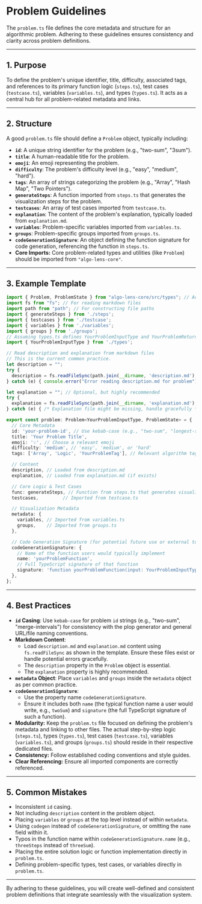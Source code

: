 # Problem Guidelines

The `problem.ts` file defines the core metadata and structure for an algorithmic problem. Adhering to these guidelines ensures consistency and clarity across problem definitions.

---

## 1. Purpose

To define the problem's unique identifier, title, difficulty, associated tags, and references to its primary function logic (`steps.ts`), test cases (`testcase.ts`), variables (`variables.ts`), and types (`types.ts`). It acts as a central hub for all problem-related metadata and links.

---

## 2. Structure

A good `problem.ts` file should define a `Problem` object, typically including:

-   **`id`**: A unique string identifier for the problem (e.g., "two-sum", "3sum").
-   **`title`**: A human-readable title for the problem.
-   **`emoji`**: An emoji representing the problem.
-   **`difficulty`**: The problem's difficulty level (e.g., "easy", "medium", "hard").
-   **`tags`**: An array of strings categorizing the problem (e.g., "Array", "Hash Map", "Two Pointers").
-   **`generateSteps`**: A function imported from `steps.ts` that generates the visualization steps for the problem.
-   **`testcases`**: An array of test cases imported from `testcase.ts`.
-   **`explanation`**: The content of the problem's explanation, typically loaded from `explanation.md`.
-   **`variables`**: Problem-specific variables imported from `variables.ts`.
-   **`groups`**: Problem-specific groups imported from `groups.ts`.
-   **`codeGenerationSignature`**: An object defining the function signature for code generation, referencing the function in `steps.ts`.
-   **Core Imports:** Core problem-related types and utilities (like `Problem`) should be imported from `"algo-lens-core"`.

---

## 3. Example Template

```ts
import { Problem, ProblemState } from "algo-lens-core/src/types"; // Adjusted import
import fs from "fs"; // For reading markdown files
import path from "path"; // For constructing file paths
import { generateSteps } from './steps';
import { testcases } from './testcase';
import { variables } from './variables';
import { groups } from './groups';
// Assuming types.ts defines YourProblemInputType and YourProblemReturnType
import { YourProblemInputType } from './types';

// Read description and explanation from markdown files
// This is the current common practice.
let description = "";
try {
  description = fs.readFileSync(path.join(__dirname, 'description.md'), 'utf-8');
} catch (e) { console.error("Error reading description.md for problem"); }

let explanation = ""; // Optional, but highly recommended
try {
  explanation = fs.readFileSync(path.join(__dirname, 'explanation.md'), 'utf-8');
} catch (e) { /* Explanation file might be missing, handle gracefully */ }

export const problem: Problem<YourProblemInputType, ProblemState> = {
  // Core Metadata
  id: 'your-problem-id', // Use kebab-case (e.g., "two-sum", "longest-substring")
  title: 'Your Problem Title',
  emoji: '💡', // Choose a relevant emoji
  difficulty: 'medium', // 'easy', 'medium', or 'hard'
  tags: ['Array', 'Logic', 'YourProblemTag'], // Relevant algorithm tags

  // Content
  description, // Loaded from description.md
  explanation, // Loaded from explanation.md (if exists)

  // Core Logic & Test Cases
  func: generateSteps, // Function from steps.ts that generates visualization steps
  testcases,         // Imported from testcase.ts

  // Visualization Metadata
  metadata: {
    variables, // Imported from variables.ts
    groups,    // Imported from groups.ts
  },

  // Code Generation Signature (for potential future use or external tools)
  codeGenerationSignature: {
    // Name of the function users would typically implement
    name: 'yourProblemFunction',
    // Full TypeScript signature of that function
    signature: 'function yourProblemFunction(input: YourProblemInputType): YourProblemReturnType',
  },
};
```

---

## 4. Best Practices

-   **`id` Casing**: Use `kebab-case` for problem `id` strings (e.g., "two-sum", "merge-intervals") for consistency with the plop generator and general URL/file naming conventions.
-   **Markdown Content**:
    -   Load `description.md` and `explanation.md` content using `fs.readFileSync` as shown in the template. Ensure these files exist or handle potential errors gracefully.
    -   The `description` property in the `Problem` object is essential.
    -   The `explanation` property is highly recommended.
-   **`metadata` Object**: Place `variables` and `groups` inside the `metadata` object as per common practice.
-   **`codeGenerationSignature`**:
    -   Use the property name `codeGenerationSignature`.
    -   Ensure it includes both `name` (the typical function name a user would write, e.g., `twoSum`) and `signature` (the full TypeScript signature of such a function).
-   **Modularity:** Keep the `problem.ts` file focused on defining the problem's metadata and linking to other files. The actual step-by-step logic (`steps.ts`), types (`types.ts`), test cases (`testcase.ts`), variables (`variables.ts`), and groups (`groups.ts`) should reside in their respective dedicated files.
-   **Consistency:** Follow established coding conventions and style guides.
-   **Clear Referencing:** Ensure all imported components are correctly referenced.

---

## 5. Common Mistakes

-   Inconsistent `id` casing.
-   Not including `description` content in the problem object.
-   Placing `variables` or `groups` at the top level instead of within `metadata`.
-   Using `codegen` instead of `codeGenerationSignature`, or omitting the `name` field within it.
-   Typos in the function name within `codeGenerationSignature.name` (e.g., `threeSteps` instead of `threeSum`).
-   Placing the entire solution logic or function implementation directly in `problem.ts`.
-   Defining problem-specific types, test cases, or variables directly in `problem.ts`.

---

By adhering to these guidelines, you will create well-defined and consistent problem definitions that integrate seamlessly with the visualization system.